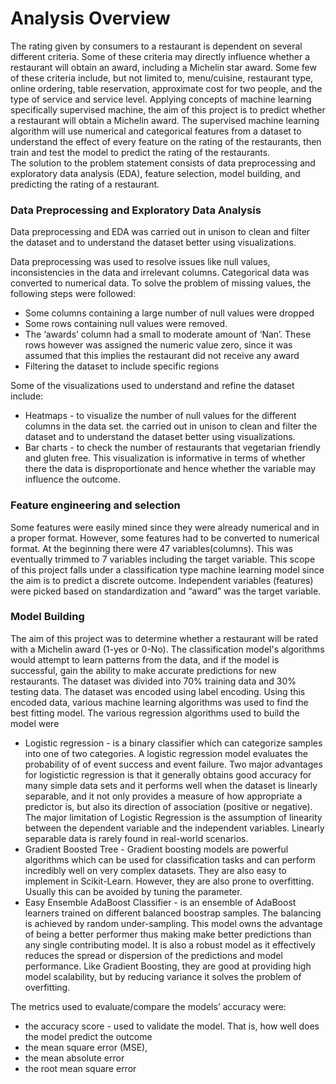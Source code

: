 # Analysis Overview
The rating given by consumers to a restaurant is dependent on several different criteria. Some of these criteria may directly influence whether a restaurant will obtain an award, including a Michelin star award. Some few of these criteria include, but not limited to, menu/cuisine, restaurant type, online ordering, table reservation, approximate cost for two people, and the type of service and service level.
Applying concepts of machine learning specifically supervised machine, the aim of this project is to predict whether a restaurant will obtain a Michelin award. The supervised machine learning algorithm will use numerical and categorical features from a dataset to understand the effect of every feature on the rating of the restaurants, then train and test the model to predict the rating of the restaurants.  
The solution to the problem statement consists of data preprocessing and exploratory data analysis (EDA), feature selection, model building, and predicting the rating of a restaurant. 

### Data Preprocessing and Exploratory Data Analysis 
Data preprocessing and EDA was carried out in unison to clean and filter the dataset and to understand the dataset better using visualizations.

Data preprocessing was used to resolve issues like null values, inconsistencies in the data and irrelevant columns. Categorical data was converted to numerical data. To solve the problem of missing values, the following steps were followed:  
* Some columns containing a large number of null values were dropped
* Some rows containing null values were removed.
* The ‘awards’ column had a small to moderate amount of ‘Nan’. These rows however was assigned the numeric value zero, since it was assumed that this implies the restaurant did not receive any award
* Filtering the dataset to include specific regions

Some of the visualizations used to understand and refine the dataset include:
* Heatmaps - to visualize the number of null values for the different columns in the data set.  the carried out in unison to clean and filter the dataset and to understand the dataset better using visualizations.
* Bar charts - to check the number of restaurants that vegetarian friendly and gluten free. This visualization is informative in terms of whether there the data is disproportionate and hence whether the variable may influence the outcome.

### Feature engineering and selection
Some features were easily mined since they were already numerical and in a proper format. However, some features had to be converted to numerical format. At the beginning there were 47 variables(columns). This was eventually trimmed to 7 variables including the target variable. 
This scope of this project falls under a classification type machine learning model since the aim is to predict a discrete outcome. Independent variables (features) were picked based on standardization and “award” was the target variable.

### Model Building
The aim of this project was to determine whether a restaurant will be rated with a Michelin award (1-yes  or 0-No). The classification model's algorithms would attempt to learn patterns from the data, and if the model is successful, gain the ability to make accurate predictions for new restaurants. The dataset was divided into 70% training data and 30% testing data. The dataset was encoded using label encoding. Using this encoded data, various machine learning algorithms was used to find the best fitting model. The various regression algorithms used to build the model were 

* Logistic regression - is a binary classifier which can categorize samples into one of two categories. A logistic regression model evaluates the probability of  of event success and event failure.  Two major advantages for logistictic regression is that it generally obtains good accuracy for many simple data sets and it performs well when the dataset is linearly separable, and it not only provides a measure of how appropriate a predictor is, but also its direction of association (positive or negative). The major limitation of Logistic Regression is the assumption of linearity between the dependent variable and the independent variables. Linearly separable data is rarely found in real-world scenarios.
* Gradient Boosted Tree - Gradient boosting models are powerful algorithms which can be used for classification tasks and can perform incredibly well on very complex datasets. They are also easy to implement in Scikit-Learn. However, they are also prone to overfitting. Usually this can be avoided by tuning the parameter.
* Easy Ensemble AdaBoost Classifier - is an ensemble of AdaBoost learners trained on different balanced boostrap samples. The balancing is achieved by random under-sampling. This model owns the advantage of being a better performer thus making make better predictions than any single contributing model. It is also a 
robust model as it effectively reduces the spread or dispersion of the predictions and model performance. Like Gradient Boosting, they are good at providing high model scalability, but by reducing variance it solves the problem of overfitting.

The metrics used to evaluate/compare the models’ accuracy were:
* the accuracy score - used to validate the model. That is, how well does the model predict the outcome
* the mean square error (MSE),
* the mean absolute error 
* the root mean square error 
